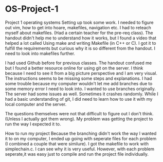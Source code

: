 # OS-Project-1
Project 1 operating systems
Setting up took some work. I needed to figure out vim, how to get into hoare, makefiles, navigation etc. 
I had to reteach myself about makefiles. (Had a certain teacher for the pre-req class). The handout didn't help me to understand how it works, but I found a video that helped a lot called Using make and writing Makefile (in C++ or C). I got it to fulfill the requirements but curious why it is so different from the handout. I need to look into makefiles further.

I had used Github before for previous classes. The handout confused me but I found a better resource online for using git on the server. I think because I need to see it from a big picture perspective and I am very visual. The instructions seems to be missing some steps and explanations.  I had some trouble because my computer wouldn't let me add branches due to some memory error I need to look into. I wanted to use branches originally. The server had some issues as well. Sometimes it crashes randomly. While I had a basic understanding of git, I did need to learn how to use it with my local computer and the server.  

The questions themselves were not that difficult to figure out I don't think. (Unless I actually got them wrong).  My problem was getting the project to run the way I expected it to. 

How to run my project
Because the branching didn't work the way I wanted it to on my computer, I ended up going with seperate files for each problem (I combined a couple that were similure). I got the makefile to work with simplechain.c. I can see why it is very useful. However, with each problem seperate,it was easy just to compile and run the project file individually.    

